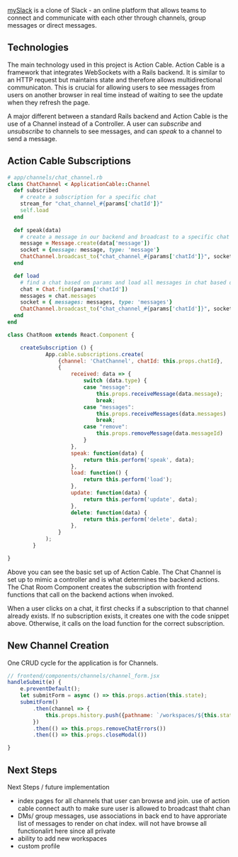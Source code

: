 [mySlack](https://my-slack-clone-1.herokuapp.com/#/) is a clone of Slack - an online platform that allows teams to connect and communicate with each other through channels, group messages or direct messages.

## Technologies
The main technology used in this project is Action Cable.  Action Cable is a framework that integrates WebSockets with a Rails backend.  It is similar to an HTTP request but maintains state and therefore allows multidirectional communicaton.  This is crucial for allowing users to see messages from users on another browser in real time instead of waiting to see the update when they refresh the page.  

A major different between a standard Rails backend and Action Cable is the use of a Channel instead of a Controller.  A user can *subscribe* and *unsubscribe* to channels to see messages, and can *speak* to a channel to send a message.  

## Action Cable Subscriptions
```rb
# app/channels/chat_channel.rb
class ChatChannel < ApplicationCable::Channel
  def subscribed
    # create a subscription for a specific chat
    stream_for "chat_channel_#{params['chatId']}"
    self.load 
  end
  
  def speak(data)
    # create a message in our backend and broadcast to a specific chat
    message = Message.create(data['message'])
    socket = {message: message, type: 'message'}
    ChatChannel.broadcast_to("chat_channel_#{params['chatId']}", socket)
  end

  def load
    # find a chat based on params and load all messages in chat based on associations
    chat = Chat.find(params['chatId'])
    messages = chat.messages
    socket = { messages: messages, type: 'messages'}
    ChatChannel.broadcast_to("chat_channel_#{params['chatId']}", socket)
  end
end
```

```jsx
class ChatRoom extends React.Component {

    createSubscription () {
            App.cable.subscriptions.create(
                {channel: 'ChatChannel', chatId: this.props.chatId},
                {
                    received: data => {
                        switch (data.type) {
                        case "message":
                            this.props.receiveMessage(data.message);
                            break;
                        case "messages":
                            this.props.receiveMessages(data.messages)
                            break;
                        case "remove":
                            this.props.removeMessage(data.messageId)
                        }
                    },
                    speak: function(data) {
                        return this.perform('speak', data);
                    },
                    load: function() {
                        return this.perform('load');
                    },
                    update: function(data) {
                        return this.perform('update', data);
                    },
                    delete: function(data) {
                        return this.perform('delete', data);
                    },
                }
            );
        }

}
```
Above you can see the basic set up of Action Cable.  The Chat Channel is set up to mimic a controller and is what determines the backend actions.  The Chat Room Component creates the subscription with frontend functions that call on the backend actions when invoked.  

When a user clicks on a chat, it first checks if a subscription to that channel already exists.  If no subscription exists, it creates one with the code snippet above.  Otherwise, it calls on the load function for the correct subscription. 

## New Channel Creation
One CRUD cycle for the application is for Channels.  
```jsx
// frontend/components/channels/channel_form.jsx
handleSubmit(e) {
    e.preventDefault();
    let submitForm = async () => this.props.action(this.state);
    submitForm()
        .then(channel => {
            this.props.history.push({pathname: `/workspaces/${this.state.workspace_id}/chats/${channel.chat.id}`})
        })
        .then(() => this.props.removeChatErrors())
        .then(() => this.props.closeModal())

}
```

## Next Steps
Next Steps / future implementation
- index pages for all channels that user can browse and join. use of action cable connect auth to make sure user is allowed to broadcast thaht chan
- DMs/ group messages, use associations in back end to have approriate list of messages to render on chat index.  will not have browse all functionalirt here since all private
- ability to add new workspaces
- custom profile
